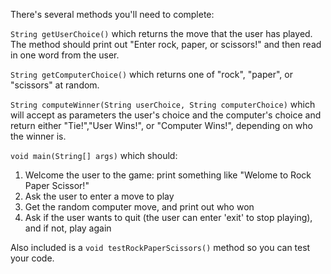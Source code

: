 There's several methods you'll need to complete:
    
`String getUserChoice()` which returns the move that the user has played. The method should print out "Enter rock, paper, or scissors!" and then read in one word from the user.

`String getComputerChoice()` which returns one of "rock", "paper", or "scissors" at random.

`String computeWinner(String userChoice, String computerChoice)` which will accept as parameters the user's choice and the computer's choice and return either "Tie!","User Wins!", or "Computer Wins!", depending on who the winner is.

`void main(String[] args)` which should:

  1. Welcome the user to the game: print something like "Welome to Rock Paper Scissor!"
  2. Ask the user to enter a move to play
  3. Get the random computer move, and print out who won
  4. Ask if the user wants to quit (the user can enter 'exit' to stop playing), and if not, play again

Also included is a `void testRockPaperScissors()` method so you can test your code.